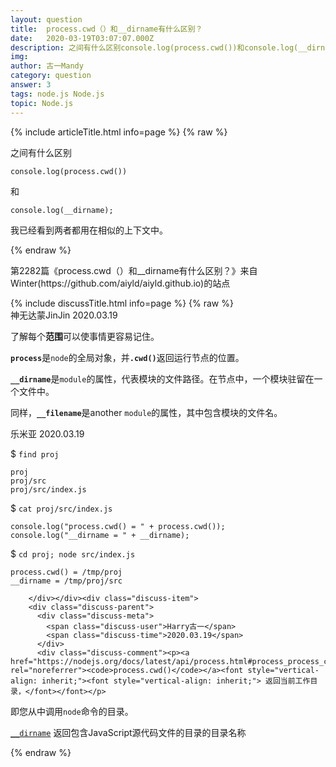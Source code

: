 ```yaml
---
layout: question
title:  process.cwd（）和__dirname有什么区别？
date:   2020-03-19T03:07:07.000Z
description: 之间有什么区别console.log(process.cwd())和console.log(__dirname);我已经看到两者都用在...
img: 
author: 古一Mandy
category: question
answer: 3
tags: node.js Node.js
topic: Node.js
---
```

<div class="article-root">
  <div class="article">
    {% include articleTitle.html info=page %}
    {% raw %}
    <div class="article-content"><p><font style="vertical-align: inherit;"><font style="vertical-align: inherit;">之间有什么区别</font></font></p>

<pre><code>console.log(process.cwd())
</code></pre>

<p><font style="vertical-align: inherit;"><font style="vertical-align: inherit;">和</font></font></p>

<pre><code>console.log(__dirname);
</code></pre>

<p><font style="vertical-align: inherit;"><font style="vertical-align: inherit;">我已经看到两者都用在相似的上下文中。</font></font></p></div>
    {% endraw %}
  </div>
  <p class="winter_mark">第2282篇《process.cwd（）和__dirname有什么区别？》来自Winter(https://github.com/aiyld/aiyld.github.io)的站点</p>
  <div class="discuss-wrapper">
    {% include discussTitle.html info=page %}
    {% raw %}
    <div class="discuss-item">
        <div class="discuss-parent">
          <div class="discuss-meta">
            <span class="discuss-user">神无达蒙JinJin</span>
            <span class="discuss-time">2020.03.19</span>
          </div>
          <div class="discuss-comment"><p><font style="vertical-align: inherit;"><font style="vertical-align: inherit;">了解</font><font style="vertical-align: inherit;">每个</font></font><strong><font style="vertical-align: inherit;"><font style="vertical-align: inherit;">范围</font></font></strong><font style="vertical-align: inherit;"><font style="vertical-align: inherit;">可以使事情更容易记住。</font></font></p>

<p><strong><code>process</code></strong><font style="vertical-align: inherit;"><font style="vertical-align: inherit;">是</font></font><code>node</code><font style="vertical-align: inherit;"><font style="vertical-align: inherit;">的全局对象，并</font></font><strong><code>.cwd()</code></strong><font style="vertical-align: inherit;"><font style="vertical-align: inherit;">返回运行节点的位置。</font></font></p>

<p><strong><code>__dirname</code></strong><font style="vertical-align: inherit;"><font style="vertical-align: inherit;">是</font></font><code>module</code><font style="vertical-align: inherit;"><font style="vertical-align: inherit;">的属性，代表模块的文件路径。</font><font style="vertical-align: inherit;">在节点中，一个模块驻留在一个文件中。</font></font></p>

<p><font style="vertical-align: inherit;"><font style="vertical-align: inherit;">同样，</font></font><strong><code>__filename</code></strong><font style="vertical-align: inherit;"><font style="vertical-align: inherit;">是another </font></font><code>module</code><font style="vertical-align: inherit;"><font style="vertical-align: inherit;">的属性，其中包含模块的文件名。</font></font></p></div>
        </div></div><div class="discuss-item">
        <div class="discuss-parent">
          <div class="discuss-meta">
            <span class="discuss-user">乐米亚</span>
            <span class="discuss-time">2020.03.19</span>
          </div>
          <div class="discuss-comment"><p><font style="vertical-align: inherit;"><font style="vertical-align: inherit;">$ </font></font><code>find proj</code></p>

<pre><code>proj<font></font>
proj/src<font></font>
proj/src/index.js<font></font>
</code></pre>

<p><font style="vertical-align: inherit;"><font style="vertical-align: inherit;">$ </font></font><code>cat proj/src/index.js</code></p>

<pre><code>console.log("process.cwd() = " + process.cwd());<font></font>
console.log("__dirname = " + __dirname);<font></font>
</code></pre>

<p><font style="vertical-align: inherit;"><font style="vertical-align: inherit;">$ </font></font><code>cd proj; node src/index.js</code></p>

<pre><code>process.cwd() = /tmp/proj<font></font>
__dirname = /tmp/proj/src<font></font>
</code></pre></div>
        </div></div><div class="discuss-item">
        <div class="discuss-parent">
          <div class="discuss-meta">
            <span class="discuss-user">Harry古一</span>
            <span class="discuss-time">2020.03.19</span>
          </div>
          <div class="discuss-comment"><p><a href="https://nodejs.org/docs/latest/api/process.html#process_process_cwd" rel="noreferrer"><code>process.cwd()</code></a><font style="vertical-align: inherit;"><font style="vertical-align: inherit;"> 返回当前工作目录，</font></font></p>

<p><font style="vertical-align: inherit;"><font style="vertical-align: inherit;">即您从中调用</font></font><code>node</code><font style="vertical-align: inherit;"><font style="vertical-align: inherit;">命令</font><font style="vertical-align: inherit;">的目录</font><font style="vertical-align: inherit;">。</font></font></p>

<p><a href="https://nodejs.org/docs/latest/api/globals.html#globals_dirname" rel="noreferrer"><code>__dirname</code></a><font style="vertical-align: inherit;"><font style="vertical-align: inherit;"> 返回包含JavaScript源代码文件的目录的目录名称</font></font></p></div>
        </div></div>
    {% endraw %}
  </div>
<div>
